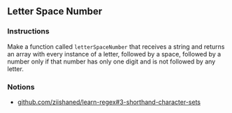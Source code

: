 ## Letter Space Number

### Instructions

Make a function called `letterSpaceNumber` that receives a string and returns an
array with every instance of a letter, followed by a space, followed by a number
only if that number has only one digit and is not followed by any letter.


### Notions

- [github.com/ziishaned/learn-regex#3-shorthand-character-sets](https://github.com/ziishaned/learn-regex#3-shorthand-character-sets)
